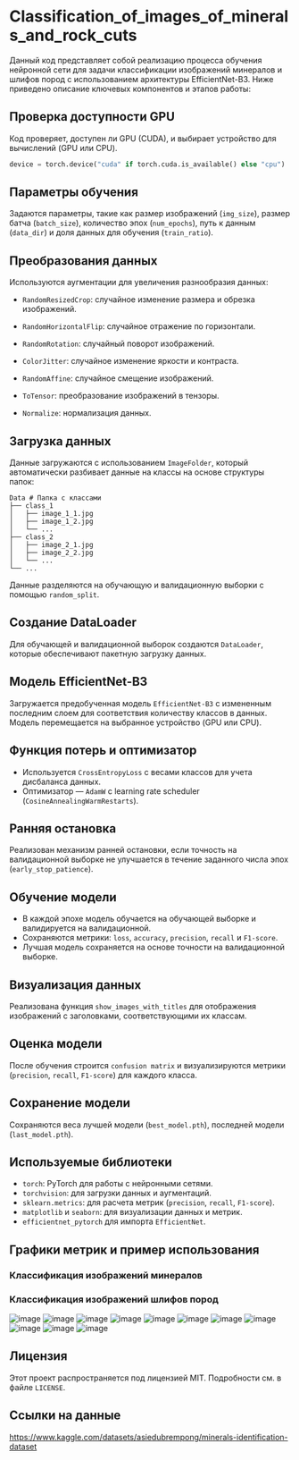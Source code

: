 # Classification_of_images_of_minerals_and_rock_cuts
Данный код представляет собой реализацию процесса обучения нейронной сети для задачи классификации изображений минералов и шлифов пород с использованием архитектуры EfficientNet-B3. Ниже приведено описание ключевых компонентов и этапов работы:
## Проверка доступности GPU
Код проверяет, доступен ли GPU (CUDA), и выбирает устройство для вычислений (GPU или CPU).
```python
device = torch.device("cuda" if torch.cuda.is_available() else "cpu")
```
## Параметры обучения
Задаются параметры, такие как размер изображений (`img_size`), размер батча (`batch_size`), количество эпох (`num_epochs`), путь к данным (`data_dir`) и доля данных для обучения (`train_ratio`).

## Преобразования данных
Используются аугментации для увеличения разнообразия данных:<p>
* `RandomResizedCrop`: случайное изменение размера и обрезка изображений.<p>
* `RandomHorizontalFlip`: случайное отражение по горизонтали.<p>
* `RandomRotation`: случайный поворот изображений.<p>
* `ColorJitter`: случайное изменение яркости и контраста.<p>
* `RandomAffine`: случайное смещение изображений.<p>
* `ToTensor`: преобразование изображений в тензоры.<p>
* `Normalize`: нормализация данных.

## Загрузка данных
Данные загружаются с использованием `ImageFolder`, который автоматически разбивает данные на классы на основе структуры папок:<p> 
```
Data # Папка с классами
├── class_1
│   ├── image_1_1.jpg
│   ├── image_1_2.jpg
│   └── ...
├── class_2
│   ├── image_2_1.jpg
│   ├── image_2_2.jpg
│   └── ...
└── ...
```
Данные разделяются на обучающую и валидационную выборки с помощью `random_split`.

## Создание DataLoader
Для обучающей и валидационной выборок создаются `DataLoader`, которые обеспечивают пакетную загрузку данных.

## Модель EfficientNet-B3
Загружается предобученная модель `EfficientNet-B3` с измененным последним слоем для соответствия количеству классов в данных. Модель перемещается на выбранное устройство (GPU или CPU).

## Функция потерь и оптимизатор
* Используется `CrossEntropyLoss` с весами классов для учета дисбаланса данных.
* Оптимизатор — `AdamW` с learning rate scheduler (`CosineAnnealingWarmRestarts`).

## Ранняя остановка
Реализован механизм ранней остановки, если точность на валидационной выборке не улучшается в течение заданного числа эпох (`early_stop_patience`).

## Обучение модели
* В каждой эпохе модель обучается на обучающей выборке и валидируется на валидационной.
* Сохраняются метрики: `loss`, `accuracy`, `precision`, `recall` и `F1-score`.
* Лучшая модель сохраняется на основе точности на валидационной выборке.

## Визуализация данных
Реализована функция `show_images_with_titles` для отображения изображений с заголовками, соответствующими их классам.

## Оценка модели
После обучения строится `confusion matrix` и визуализируются метрики (`precision`, `recall`, `F1-score`) для каждого класса.

## Сохранение модели
Сохраняются веса лучшей модели (`best_model.pth`), последней модели (`last_model.pth`).

## Используемые библиотеки
* `torch`: PyTorch для работы с нейронными сетями.
* `torchvision`: для загрузки данных и аугментаций.
* `sklearn.metrics`: для расчета метрик (`precision`, `recall`, `F1-score`).
* `matplotlib` и `seaborn`: для визуализации данных и метрик.
* `efficientnet_pytorch` для импорта `EfficientNet`.

## Графики метрик и пример использования
### Классификация изображений минералов


### Классификация изображений шлифов пород
![image](https://github.com/user-attachments/assets/460b2eed-7229-4cf0-8e88-556883588bcf)
![image](https://github.com/user-attachments/assets/a7803afc-3180-4a16-8e67-12e9830bac87)
![image](https://github.com/user-attachments/assets/881ff2bb-7376-4add-bc81-60881611ab03)
![image](https://github.com/user-attachments/assets/1e12f21c-1704-4cfa-807a-690b0e734172)
![image](https://github.com/user-attachments/assets/bb593699-161d-4f7a-a4b0-a2ca288e0eab)
![image](https://github.com/user-attachments/assets/cce9de8d-c67b-43fb-af1f-a9a1a580b613)
![image](https://github.com/user-attachments/assets/8ba28f11-5db6-4ebe-905a-7e3abdce6ed6)
![image](https://github.com/user-attachments/assets/2df1b42e-803b-4947-9615-09c386dc6423)
![image](https://github.com/user-attachments/assets/7f4a5582-24cd-4c63-a683-de24cd4e2fb4)
![image](https://github.com/user-attachments/assets/3b7705a8-0e1f-4b13-b940-ee48e4d788c5)
![image](https://github.com/user-attachments/assets/a5399dcf-655b-4427-a2bc-4f60468e3f8b)





## Лицензия
Этот проект распространяется под лицензией MIT. Подробности см. в файле `LICENSE`.

## Ссылки на данные
https://www.kaggle.com/datasets/asiedubrempong/minerals-identification-dataset
